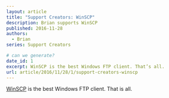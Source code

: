 ```yaml
---
layout: article
title: "Support Creators: WinSCP"
description: Brian supports WinSCP
published: 2016-11-28
authors:
  - Brian
series: Support Creators

# can we generate?
date_id: 1
excerpt: Win­SCP is the best Win­dows FTP client. That’s all.
url: article/2016/11/28/1/support-creators-winscp
---
```

[WinSCP](https://winscp.net/eng/index.php) is the best Windows FTP client. That is all.
